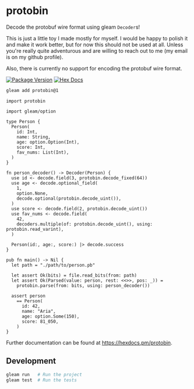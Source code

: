 # protobin

Decode the protobuf wire format using gleam `Decoder`s!

This is just a little toy I made mostly for myself. I would be happy to
polish it and make it work better, but for now this should not be used at all.
Unless you're really quite adventurous and are willing to reach out to me (my
email is on my github profile).

Also, there is currently no support for encoding the protobuf wire format.


[![Package Version](https://img.shields.io/hexpm/v/protobin)](https://hex.pm/packages/protobin)
[![Hex Docs](https://img.shields.io/badge/hex-docs-ffaff3)](https://hexdocs.pm/protobin/)


```sh
gleam add protobin@1
```

```gleam
import protobin

import gleam/option

type Person {
  Person(
    id: Int,
    name: String,
    age: option.Option(Int),
    score: Int,
    fav_nums: List(Int),
  )
}

fn person_decoder() -> Decoder(Person) {
  use id <- decode.field(3, protobin.decode_fixed(64))
  use age <- decode.optional_field(
    1,
    option.None,
    decode.optional(protobin.decode_uint()),
  )
  use score <- decode.field(2, protobin.decode_uint())
  use fav_nums <- decode.field(
    42,
    decoders.multiple(of: protobin.decode_uint(), using: protobin.read_varint),
  )

  Person(id:, age:, score:) |> decode.success
}

pub fn main() -> Nil {
  let path = "./path/to/person.pb"

  let assert Ok(bits) = file.read_bits(from: path)
  let assert Ok(Parsed(value: person, rest: <<>>, pos: _)) =
    protobin.parse(from: bits, using: person_decoder())

  assert person
    == Person(
      id: 42,
      name: "Aria",
      age: option.Some(150),
      score: 81_050,
    )
}
```

Further documentation can be found at <https://hexdocs.pm/protobin>.

## Development

```sh
gleam run   # Run the project
gleam test  # Run the tests
```

